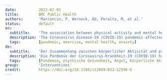 ```yaml
---
date:          2022-02-01
title:         BMC Public Health
authors:       'Marconcin, P, Werneck, AO, Peralta, M, et al.'
status:        default
en:
  subtitle:    'The association between physical activity and mental health during the first year of the COVID-19 pandemic: a systematic review'
  description: 'The Coronavirus disease-19 (COVID-19) pandemic affected countries worldwide and has changed peoples’ lives. A reduction in physical activity and increased mental health problems were observed, mainly in the first year of the COVID-19 pandemic. Thus, this systematic review aims to examine the association between physical activity and mental health during the first year of the COVID-19 pandemic. In July 2021, a search was applied to PubMed, Scopus, and Web of Science. Eligibility criteria included cross-sectional, prospective, and longitudinal study designs and studies published in English; outcomes included physical activity and mental health (e.g., depressive symptoms, anxiety, positive and negative effects, well-being). Thirty-one studies were included in this review. Overall, the studies suggested that higher physical activity is associated with higher well-being, quality of life as well as lower depressive symptoms, anxiety, and stress, independently of age. There was no consensus for the optimal physical activity level for mitigating negative mental symptoms, neither for the frequency nor for the type of physical activity. Women were more vulnerable to mental health changes and men were more susceptive to physical activity changes. Physical activity has been a good and effective choice to mitigate the negative effects of the COVID-19 pandemic on mental health during the first year of the COVID-19 pandemic. Public health policies should alert for possibilities to increase physical activity during the stay-at-home order in many countries worldwide.'
  tags:        [pandemic, exercise, mental health, anxiety]
de:
  subtitle:    'Der Zusammenhang zwischen körperlicher Aktivität und psychischer Gesundheit im ersten Jahr der COVID-19-Pandemie: eine systematische Untersuchung'
  description: 'Die Pandemie der Coronavirus-Krankheit-19 (COVID-19) hat Länder auf der ganzen Welt betroffen und das Leben der Menschen verändert. Vor allem im ersten Jahr der COVID-19-Pandemie wurden eine Verringerung der körperlichen Aktivität und eine Zunahme der psychischen Gesundheitsprobleme beobachtet. Ziel dieser systematischen Übersichtsarbeit ist es daher, den Zusammenhang zwischen körperlicher Aktivität und psychischer Gesundheit während des ersten Jahres der COVID-19-Pandemie zu untersuchen. Im Juli 2021 wurde eine Suche in PubMed, Scopus und Web of Science durchgeführt. Zu den Zulassungskriterien gehörten Querschnitts-, prospektive und Längsschnittstudien sowie Studien, die in englischer Sprache veröffentlicht wurden; zu den Ergebnissen gehörten körperliche Aktivität und psychische Gesundheit (z. B. depressive Symptome, Angst, positive und negative Auswirkungen, Wohlbefinden). Einunddreißig Studien wurden in diese Überprüfung einbezogen. Insgesamt deuten die Studien darauf hin, dass eine höhere körperliche Aktivität mit höherem Wohlbefinden und höherer Lebensqualität sowie mit geringeren depressiven Symptomen, Ängsten und Stress verbunden ist, und zwar unabhängig vom Alter. Es gab keinen Konsens über das optimale Maß an körperlicher Aktivität zur Linderung negativer psychischer Symptome, weder für die Häufigkeit noch für die Art der körperlichen Betätigung. Frauen waren anfälliger für Veränderungen der psychischen Gesundheit und Männer anfälliger für Veränderungen der körperlichen Aktivität. Körperliche Aktivität war eine gute und wirksame Wahl, um die negativen Auswirkungen der COVID-19-Pandemie auf die psychische Gesundheit während des ersten Jahres der COVID-19-Pandemie zu mildern. Die öffentliche Gesundheitspolitik sollte in vielen Ländern weltweit nach Möglichkeiten suchen, die körperliche Aktivität während des Lockdown zu erhöhen.' 
  tags:        [Pandemie, psychische Gesundheit, Angst, Körperliche Aktivität]
group:         'Interventions'
credit:        https://doi.org/10.1186/s12889-022-12590-6
---
```


